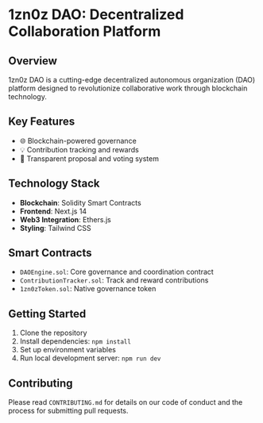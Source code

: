 # 1zn0z DAO: Decentralized Collaboration Platform

## Overview
1zn0z DAO is a cutting-edge decentralized autonomous organization (DAO) platform designed to revolutionize collaborative work through blockchain technology.

## Key Features
- 🌐 Blockchain-powered governance
- 💡 Contribution tracking and rewards
- 🤝 Transparent proposal and voting system

## Technology Stack
- **Blockchain**: Solidity Smart Contracts
- **Frontend**: Next.js 14
- **Web3 Integration**: Ethers.js
- **Styling**: Tailwind CSS

## Smart Contracts
- `DAOEngine.sol`: Core governance and coordination contract
- `ContributionTracker.sol`: Track and reward contributions
- `1zn0zToken.sol`: Native governance token

## Getting Started
1. Clone the repository
2. Install dependencies: `npm install`
3. Set up environment variables
4. Run local development server: `npm run dev`

## Contributing
Please read `CONTRIBUTING.md` for details on our code of conduct and the process for submitting pull requests.
